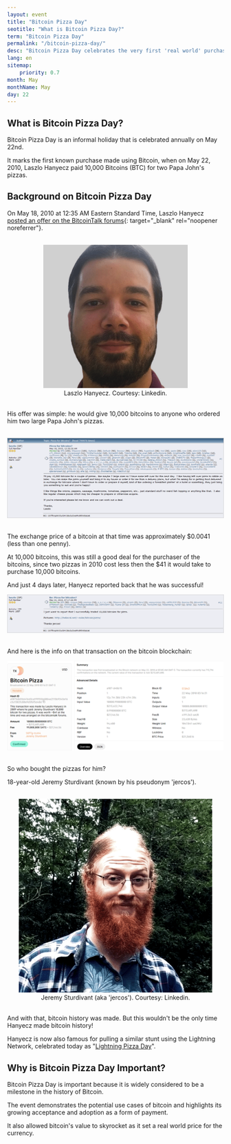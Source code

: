 ```yaml
---
layout: event
title: "Bitcoin Pizza Day"
seotitle: "What is Bitcoin Pizza Day?"
term: "Bitcoin Pizza Day"
permalink: "/bitcoin-pizza-day/"
desc: "Bitcoin Pizza Day celebrates the very first 'real world' purchase using bitcoin, where Laszlo Hanyecz' bought two pizzas for 10,000 bitcoins." 
lang: en
sitemap:
    priority: 0.7
month: May
monthName: May
day: 22
---
```


## What is Bitcoin Pizza Day?

Bitcoin Pizza Day is an informal holiday that is celebrated annually on May 22nd.

It marks the first known purchase made using Bitcoin, when on May 22, 2010, Laszlo Hanyecz paid 10,000 Bitcoins (BTC) for two Papa John's pizzas.

## Background on Bitcoin Pizza Day

On May 18, 2010 at 12:35 AM Eastern Standard Time, Laszlo Hanyecz [posted an offer on the BitcoinTalk forums](https://bitcointalk.org/index.php?topic=137.0){: target="_blank" rel="noopener noreferrer"}.

<br>
<center><img alt="Laszlo Hanyecz profile" src="/img/hanyecz.png" />
<div class="kb-helper">Laszlo Hanyecz. Courtesy: Linkedin.</div>
</center>
<br>

His offer was simple: he would give 10,000 bitcoins to anyone who ordered him two large Papa John's pizzas. 

<br>
<center><img alt="Laszlo Hanyecz offers 10000 bitcoins for two pizzas on bitcointalk forum" src="/img/first-purchase.png" />
</center>
<br>

The exchange price of a bitcoin at that time was approximately $0.0041 (less than one penny). 

At 10,000 bitcoins, this was still a good deal for the purchaser of the bitcoins, since two pizzas in 2010 cost less then the $41 it would take to purchase 10,000 bitcoins.

And just 4 days later, Hanyecz reported back that he was successful!

<center><img alt="Laszlo Hanyecz reports back about successful pizza purchase" src="/img/success.png" />
</center>
<br>

And here is the info on that transaction on the bitcoin blockchain:

<center><img alt="bitcoin pizza day transaction" src="/img/tx.png" />
</center>
<br>

So who bought the pizzas for him?

18-year-old Jeremy Sturdivant (known by his pseudonym 'jercos'). 

<br>
<center><img alt="Jeremy Sturdivant aka jercos" src="/img/jercos.png" />
<div class="kb-helper">Jeremy Sturdivant (aka 'jercos'). Courtesy: Linkedin.</div>
</center>
<br>

And with that, bitcoin history was made. But this wouldn't be the only time Hanyecz made bitcoin history!

Hanyecz is now also famous for pulling a similar stunt using the Lightning Network, celebrated today as "[Lightning Pizza Day](/lightning-pizza-day)".

## Why is Bitcoin Pizza Day Important?

Bitcoin Pizza Day is important because it is widely considered to be a milestone in the history of Bitcoin. 

The event demonstrates the potential use cases of bitcoin and highlights its growing acceptance and adoption as a form of payment. 

It also allowed bitcoin's value to skyrocket as it set a real world price for the currency. 